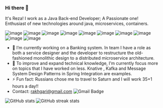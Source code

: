 ### Hi there 👋
<!--
**akhgari-reza/akhgari-reza** is a ✨ _special_ ✨ repository because its `README.md` (this file) appears on your GitHub profile.-->
It's Reza! I work as a Java Back-end Developer; A Passionate one! 
Enthusiast of new technologies around java, microservices, containers.

![image](https://img.shields.io/badge/Java-ED8B00?style=for-the-badge&logo=java&logoColor=white) ![image](https://img.shields.io/badge/Spring-6DB33F?style=for-the-badge&logo=spring&logoColor=white) ![image](https://img.shields.io/badge/MySQL-00000F?style=for-the-badge&logo=mysql&logoColor=white) ![image](https://img.shields.io/badge/PostgreSQL-316192?style=for-the-badge&logo=postgresql&logoColor=white) ![image](https://img.shields.io/badge/MongoDB-4EA94B?style=for-the-badge&logo=mongodb&logoColor=white) ![image](https://img.shields.io/badge/Docker-2CA5E0?style=for-the-badge&logo=docker&logoColor=white) ![image](https://img.shields.io/badge/kubernetes-326ce5.svg?&style=for-the-badge&logo=kubernetes&logoColor=white) ![image](https://img.shields.io/badge/Git-F05032?style=for-the-badge&logo=git&logoColor=white) ![image](https://img.shields.io/badge/Postman-FF6C37?style=for-the-badge&logo=Postman&logoColor=white) ![image](https://img.shields.io/badge/Ubuntu-E95420?style=for-the-badge&logo=ubuntu&logoColor=white)

- 🔭 I’m currently working on a Banking system. In team I have a role as both a service designer and the developer to restructure the old-fashioned monolithic design to a distributed microservice architecture. 
- 🌱 To improve and expand technical knowledge, I’m currently focus more on topics that I have worked on less. Knative , Kafka and Message System Design Patterns in Spring Integration are examples.
- ⚡ Fun fact: Russians chose me to travel to Saturn and I will work 35+1 hours a day!! 
- Contact: rakhgari@gmail.com ![Gmail Badge](https://img.shields.io/badge/-rakhgari-c14438?style=flat&logo=Gmail&logoColor=white&link=mailto:rakhgari@gmail.com)

<!--[<img src='https://cdn.jsdelivr.net/npm/simple-icons@3.0.1/icons/github.svg' alt='github' height='20'>](https://github.com/akhgari-reza)  [<img src='https://cdn.jsdelivr.net/npm/simple-icons@3.0.1/icons/instagram.svg' alt='instagram' height='20'>](https://www.instagram.com/konigdima/)  [<img src='https://cdn.jsdelivr.net/npm/simple-icons@3.0.1/icons/skype.svg' alt='skype' height='20'>](r.akhgari)  [<img src='https://cdn.jsdelivr.net/npm/simple-icons@3.0.1/icons/yandex.svg' alt='yandex' height='20'>](r.akhgari@yandex.ru)  [<img src='https://cdn.jsdelivr.net/npm/simple-icons@3.0.1/icons/google.svg' alt='google' height='20'>](rakhgari@google.com) -->

![GitHub stats](https://github-readme-stats.vercel.app/api?username=akhgari-reza&show_icons=true)
![GitHub streak stats](https://github-readme-streak-stats.herokuapp.com/?user=akhgari-reza)  

